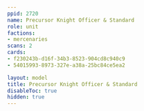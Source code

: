 ```yaml
---
ppid: 2720
name: Precursor Knight Officer & Standard
role: unit
factions:
- mercenaries
scans: 2
cards:
- f230243b-d16f-34b3-8523-904cd8c940c9
- 54015993-8973-327e-a38a-25bc84ce5ea2

layout: model
title: Precursor Knight Officer & Standard
disableToc: true
hidden: true
---
```

